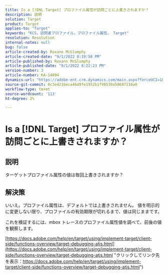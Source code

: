 ```yaml
---
title: Is a [!DNL Target] プロファイル属性が訪問ごとに上書きされますか？
description: 説明
solution: Target
product: Target
applies-to: "Target"
keywords: "KCS，訪問者プロファイル，プロファイル属性， Target"
resolution: Resolution
internal-notes: null
bug: false
article-created-by: Roxann McGlumphy
article-created-date: "9/1/2022 8:19:58 PM"
article-published-by: Roxann McGlumphy
article-published-date: "9/1/2022 8:22:23 PM"
version-number: 3
article-number: KA-14094
dynamics-url: "https://adobe-ent.crm.dynamics.com/main.aspx?forceUCI=1&pagetype=entityrecord&etn=knowledgearticle&id=18d89b6d-332a-ed11-9db1-002248086a27"
source-git-commit: 0c3e421beca46d9fe1952b1f98538a50697216a0
workflow-type: tm+mt
source-wordcount: '113'
ht-degree: 2%

---
```


# Is a [!DNL Target] プロファイル属性が訪問ごとに上書きされますか？

## 説明


ターゲットプロファイル属性の値は毎回上書きされますか？


## 解決策


いいえ。プロファイル属性は、デフォルトでは上書きされません。 値を明示的に変更しない限り、プロファイルの有効期限が切れるまで、値は同じままです。

これを検証するには、mbox トレースのプロファイル属性値を調べて、前後の値を観察します。

[https://docs.adobe.com/help/en/target/using/implement-target/client-side/functions-overview/target-debugging-atjs.html](https://docs.adobe.com/help/en/target/using/implement-target/client-side/functions-overview/target-debugging-atjs.html "クリックしてリンク先を表示：https://docs.adobe.com/help/en/target/using/implement-target/client-side/functions-overview/target-debugging-atjs.html")
